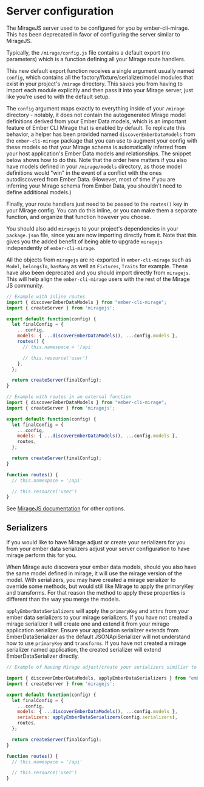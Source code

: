 # Server configuration

The MirageJS server used to be configured for you by ember-cli-mirage. This has been
deprecated in favor of configuring the server similar to MirageJS.

Typically, the `/mirage/config.js` file contains a default export (no 
parameters) which
is a function defining all your Mirage route handlers. 

This new default export function receives a single argument usually named `config`, 
which contains all the factory/fixture/serializer/model modules that exist 
in your project's `/mirage` directory. This saves you from having to import 
each module explicitly and then pass it into your Mirage server, just like 
you're used to with the default setup.

The `config` argument maps exactly to everything inside of your `/mirage`
directory - notably, it does not contain the autogenerated Mirage model
definitions derived from your Ember Data models, which is an important feature
of Ember CLI Mirage that is enabled by default. To replicate this behavior, a helper
has been provided named `discoverEmberDataModels` from the `ember-cli-mirage` 
package that you can use to augment your config with these models so that your Mirage schema is
automatically inferred from your host application's Ember Data models and
relationships. The snippet below shows how to do this. Note that the order
here matters if you also have models defined in your `/mirage/models`
directory, as those model definitions would "win" in the event of a conflict
with the ones autodiscovered from Ember Data. (However, most of time if you
are inferring your Mirage schema from Ember Data, you shouldn't need to define
additional models.)

Finally, your route handlers just need to be passed to the `routes()` key in
your Mirage config. You can do this inline, or you can make them a separate
function, and organize that function however you choose.

You should also add `miragejs` to your project's dependencies in
your `package.json` file, since you are now importing directly from it. Note
that this gives you the added benefit of being able to upgrade `miragejs`
independently of `ember-cli-mirage`. 

All the objects from `miragejs` are re-exported in `ember-cli-mirage` such as 
`Model`, `belongsTo`, `hasMany` as well as `Fixtures`, `Traits` for example. 
These have also been deprecated and you should import directly from `miragejs`.
This will help align the `ember-cli-mirage` users with the rest of the 
Mirage JS community.

```javascript
// Example with inline routes
import { discoverEmberDataModels } from "ember-cli-mirage";
import { createServer } from 'miragejs';

export default function(config) {
  let finalConfig = {
    ...config,
    models: { ...discoverEmberDataModels(), ...config.models },
    routes() {
      // this.namespace = '/api'

      // this.resource('user')
    },
  };

  return createServer(finalConfig);
}

// Example with routes in an external function
import { discoverEmberDataModels } from "ember-cli-mirage";
import { createServer } from 'miragejs';

export default function(config) {
  let finalConfig = {
    ...config,
    models: { ...discoverEmberDataModels(), ...config.models },
    routes,
  };

  return createServer(finalConfig);
}

function routes() {
  // this.namespace = '/api'

  // this.resource('user')
}
```

See [MirageJS documentation](https://miragejs.com/api/classes/server/) for other options.

## Serializers

If you would like to have Mirage adjust or create your serializers for you from your ember data serializers adjust your 
server configuration to have mirage perform this for you.

When Mirage auto discovers your ember data models, should you also have the same model defined in mirage, it will use the mirage
version of the model. With serializers, you may have created a mirage serializer to override some methods, but would still 
like Mirage to apply the primaryKey and transforms. For that reason the method to apply these properties is different than
the way you merge the models.

`applyEmberDataSerializers` will apply the `primaryKey` and `attrs` from your ember data serializers to your mirage serializers.
If you have not created a mirage serializer it will create one and extend it from your mirage application serializer.
Ensure your application serializer extends from EmberDataSerializer as the default JSONApiSerializer will not understand 
how to use `primaryKey` and `transforms`. If you have not created a mirage serializer named application, the created serializer 
will extend EmberDataSerializer directly.

```javascript
// Example of having Mirage adjust/create your serializers similiar to ember data models

import { discoverEmberDataModels, applyEmberDataSerializers } from "ember-cli-mirage";
import { createServer } from 'miragejs';

export default function(config) {
  let finalConfig = {
    ...config,
    models: { ...discoverEmberDataModels(), ...config.models },
    serializers: applyEmberDataSerializers(config.serializers),
    routes,
  };

  return createServer(finalConfig);
}

function routes() {
  // this.namespace = '/api'

  // this.resource('user')
}
```
